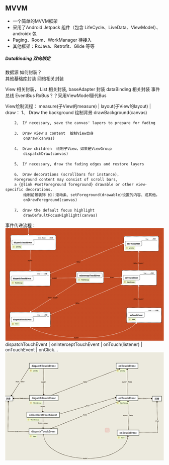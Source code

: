 ## MVVM
* 一个简单的MVVM框架
* 采用了Android Jetpack 组件（包含 LifeCycle、LiveData、ViewModel）、androidx 包
* Paging、Room、WorkManager 待接入
* 其他框架：RxJava、Retrofit、Glide 等等

##### DataBinding 双向绑定
数据源 如何封装？<br>
其他基础库封装
网络相关封装

View 相关封装， List 相关封装, baseAdapter 封装
dataBinding 相关封装
事件总线 EventBus RxBus？？采用ViewModel替代Bus


View绘制流程：
     measure(子View的measure)
        |
      layout(子View的layout)
        |
       draw：
        1、 Draw the background  绘制背景
            drawBackground(canvas)
        
        2、 If necessary, save the canvas' layers to prepare for fading
        
        3、 Draw view's content  绘制View自身
            onDraw(canvas)
        
        4、 Draw children  绘制子View，如果是ViewGroup
            dispatchDraw(canvas)
        
        5、 If necessary, draw the fading edges and restore layers
        
        6、 Draw decorations (scrollbars for instance)，
        Foreground content may consist of scroll bars, 
        a {@link #setForeground foreground} drawable or other view-specific decorations. 
            绘制前景装饰 如：滚动条、setForeground(drawable)设置的内容、或其他。
            onDrawForeground(canvas)
            
        7、 draw the default focus highlight
            drawDefaultFocusHighlight(canvas)
            
事件传递流程：
<br>
![avatar](事件分发1.png)
<br>
   dispatchTouchEvent
       |
   onInterceptTouchEvent
       |
   onTouch(listener)
       |
   onTouchEvent
       |
   onClick...
   <br>
![avatar](事件分发2.png)
